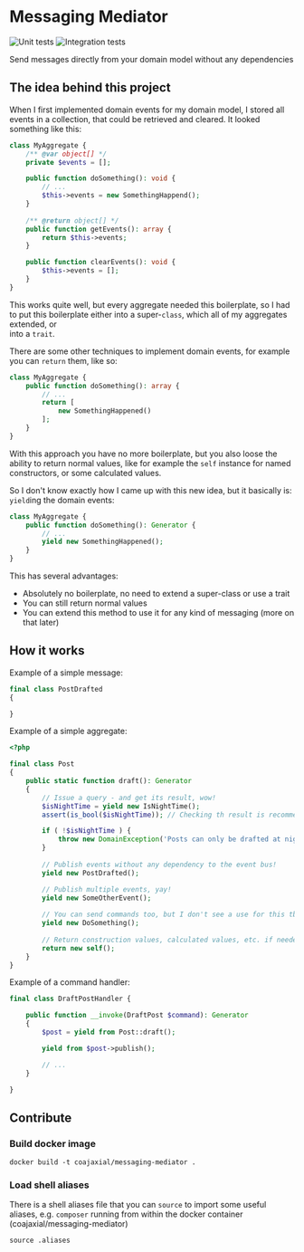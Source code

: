 # Messaging Mediator

![Unit tests](https://github.com/coajaxial/messaging-mediator/workflows/Unit%20tests/badge.svg)
![Integration tests](https://github.com/coajaxial/messaging-mediator/workflows/Integration%20tests/badge.svg)

Send messages directly from your domain model without any dependencies

## The idea behind this project

When I first implemented domain events for my domain model, I stored all events in a collection,
that could be retrieved and cleared. It looked something like this:

```php
class MyAggregate {
    /** @var object[] */
    private $events = [];

    public function doSomething(): void {
        // ...
        $this->events = new SomethingHappend();
    }
    
    /** @return object[] */
    public function getEvents(): array {
        return $this->events;
    }

    public function clearEvents(): void {
        $this->events = [];
    }
}
```

This works quite well, but every aggregate needed this boilerplate, so I had to
put this boilerplate either into a super-`class`, which all of my aggregates extended, or  
into a `trait`.

There are some other techniques to implement domain events, for example you can `return` them, like so:

```php
class MyAggregate {
    public function doSomething(): array {
        // ...
        return [
            new SomethingHappened()
        ];       
    }   
}
```

With this approach you have no more boilerplate, but you also loose the ability to return normal values,
like for example the `self` instance for named constructors, or some calculated values.

So I don't know exactly how I came up with this new idea, but it basically is: `yield`ing the domain events:

```php
class MyAggregate {
    public function doSomething(): Generator {
        // ...
        yield new SomethingHappened();       
    }   
}
```

This has several advantages:

- Absolutely no boilerplate, no need to extend a super-class or use a trait
- You can still return normal values
- You can extend this method to use it for any kind of messaging (more on that later)

## How it works

Example of a simple message:
```php
final class PostDrafted 
{

}
```

Example of a simple aggregate:
```php
<?php

final class Post 
{
    public static function draft(): Generator 
    {
        // Issue a query - and get its result, wow!
        $isNightTime = yield new IsNightTime();
        assert(is_bool($isNightTime)); // Checking th result is recommended, but optional

        if ( !$isNightTime ) {
            throw new DomainException('Posts can only be drafted at night time!');
        }
  
        // Publish events without any dependency to the event bus!
        yield new PostDrafted();

        // Publish multiple events, yay!
        yield new SomeOtherEvent();
        
        // You can send commands too, but I don't see a use for this tbh
        yield new DoSomething();
    
        // Return construction values, calculated values, etc. if needed.
        return new self();
    }
}
```

Example of a command handler:

```php
final class DraftPostHandler {

    public function __invoke(DraftPost $command): Generator
    {
        $post = yield from Post::draft();

        yield from $post->publish();

        // ...
    }   

}
```

## Contribute

### Build docker image

```shell script
docker build -t coajaxial/messaging-mediator .
```

### Load shell aliases

There is a shell aliases file that you can `source`
to import some useful aliases, e.g. `composer`
running from within the docker container 
(coajaxial/messaging-mediator)

```shell script
source .aliases
```